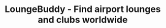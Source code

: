 ---
description: 全世界机场的商家介绍。你可以在进去挨刀之前先查查这个商家的资料，做到知己知彼，死得其所。
layout: post
results:
- primaryGenreName: Travel
  version: '1.0.12'
  artworkUrl100: http://a77.phobos.apple.com/us/r30/Purple4/v4/e3/40/c0/e340c038-04b6-f1c7-153c-ed9b95d1268b/mzl.oagvhzns.png
  trackViewUrl: https://itunes.apple.com/cn/app/loungebuddy-find-airport-lounges/id674176920?mt=8&uo=4
  artworkUrl60: http://a1269.phobos.apple.com/us/r30/Purple4/v4/ff/05/ee/ff05eeab-c4b8-8a46-b1ff-a596d7e549e5/Icon.png
  sellerName: LoungeBuddy Inc
  supportedDevices:
  - iPhone5
  - iPhone4S
  - iPadMini
  - iPhone5s
  - iPadThirdGen
  - iPadThirdGen4G
  - iPadMini4G
  - iPhone-3GS
  - iPodTouchourthGen
  - iPad2Wifi
  - iPhone5c
  - iPad23G
  - iPadFourthGen4G
  - iPhone4
  - iPodTouchFifthGen
  - iPadFourthGen
  genres:
  - 旅行
  - 商业
  trackName: LoungeBuddy - Find airport lounges and clubs worldwide
  description: "LoungeBuddy is the only App that displays all airport lounges
    in the busiest airports around the world.  Find your airport oasis - whether
    you’re a casual traveler flying economy with a long layover, or an elite
    traveler flying first class.\n\nAirport lounge access rules are complex
    and amenities, cost, and benefits can vary widely from lounge to lounge.
    \ With LoungeBuddy in your hand, we take the guesswork out of finding
    the right lounge for your needs.  Create a trip, tell us about any elite
    statuses, memberships, or travel cards you may have and we do the rest.
    \ \n\nWant to know what’s behind those frosted glass doors before paying
    for entry?  Browse lounges in an airport and view photos, amenities, and
    reviews from other LoungeBuddy travelers.  A better travel experience
    awaits - use LoungeBuddy to find it!\n\nFeatures:\n• Lounge Access Wizard
    - Tell us about your trip, class of service, and any elite status, memberships,
    or credit cards you may have and we tell you which lounges you may access
    for free or a one time fee.\n• Airport coverage around the world - We’ve
    started with over 60 of the busiest airports in the world (over 700 lounges)
    and will be adding more on a regular basis.\n• Filter by amenities - Find
    the right lounge for your needs at the right time.\n• Airport lounge information
    all in one place - View hours, location, ratings, reviews, photos, amenities,
    access requirements, and guest privileges for each lounge.\n• With LoungeBuddy,
    you’re an instant VIP - Share your photos, ratings, and reviews of lounges
    to help other members make the most of their lounge experience.\n• Manage
    your LoungeBuddy Profile - Set your home airport and manage your status,
    memberships, photos and reviews.\n\nAirports we presently support: ADL,
    AMS, ATL, BCN, BKK, BNE, BOM, BOS, BWI, CAN, CDG, CGK, CLE, CLT, DCA,
    DEL, DEN, DFW, DTW, DUB, DXB, EWR, FCO, FRA, GIG, HEL, HKG, HND, IAD,
    IAH, ICN, IST, JFK, KUL, LAS, LAX, LGA, LGW, LHR, MAN, MAD, MCO, MEL,
    MEX, MIA, MSP, MUC, NRT, ORD, ORY, PDX, PEK, PER, PHL, PHX, PTY, PVG,
    SAN, SEA, SFO, SHA, SIN, SJC, SJU, STL, STN, SYZ, SZX, YUL, YVR, YEG,
    YYC, and YYZ.\n\nLoungeBuddy - Unlocking the mystery of airport lounges\n\nTwitter:
    @loungebuddy\nFacebook: www.facebook.com/loungebuddy\nSupport: www.loungebuddy.com/support"
  price: 0
  trackId: 674176920
  releaseDate: '2013-09-18T07:00:00Z'
  screenshotUrls:
  - http://a4.mzstatic.com/us/r30/Purple6/v4/86/f2/65/86f265b0-08f5-b74a-81bc-06bd81901194/screen1136x1136.jpeg
  - http://a1.mzstatic.com/us/r30/Purple/v4/76/5e/1e/765e1ee2-8476-22c5-7b22-fc5e63de55d3/screen1136x1136.jpeg
  - http://a5.mzstatic.com/us/r30/Purple4/v4/dd/f1/06/ddf106a4-fe52-7c27-5667-612092d9242f/screen1136x1136.jpeg
  - http://a4.mzstatic.com/us/r30/Purple/v4/44/33/1c/44331cfb-9bdd-53f4-4c2e-4b9c2f4194eb/screen1136x1136.jpeg
  - http://a4.mzstatic.com/us/r30/Purple6/v4/7a/75/cf/7a75cf97-be1e-c233-4872-56b2802a8b74/screen1136x1136.jpeg
  artistViewUrl: https://itunes.apple.com/cn/artist/loungebuddy-inc/id588225470?uo=4
  primaryGenreId: 6003
  kind: software
  fileSizeBytes: '7794702'
  bundleId: com.loungebuddy.appstore
  releaseNotes: '• iOS7 Enhancements.

    • Improved on-boarding process.

    • Bug fixes.'
  sellerUrl: http://www.loungebuddy.com
  artistName: LoungeBuddy Inc
  trackCensoredName: LoungeBuddy - Find airport lounges and clubs worldwide
  isGameCenterEnabled: false
  contentAdvisoryRating: 4+
  languageCodesISO2A:
  - NB
  - CA
  - CS
  - DA
  - NL
  - EN
  - FI
  - FR
  - DE
  - EL
  - HE
  - HU
  - ID
  - IT
  - JA
  - KO
  - PL
  - PT
  - RO
  - RU
  - ZH
  - SK
  - ES
  - SV
  - ZH
  - TR
  trackContentRating: 4+
  features: &a []
  wrapperType: software
  artworkUrl512: http://a77.phobos.apple.com/us/r30/Purple4/v4/e3/40/c0/e340c038-04b6-f1c7-153c-ed9b95d1268b/mzl.oagvhzns.png
  formattedPrice: 免费
  artistId: 588225470
  genreIds:
  - '6003'
  - '6000'
  currency: CNY
  ipadScreenshotUrls: *a
category: 旅行
tags: tag1
resultCount: 1
title: LoungeBuddy - Find airport lounges and clubs worldwide

---